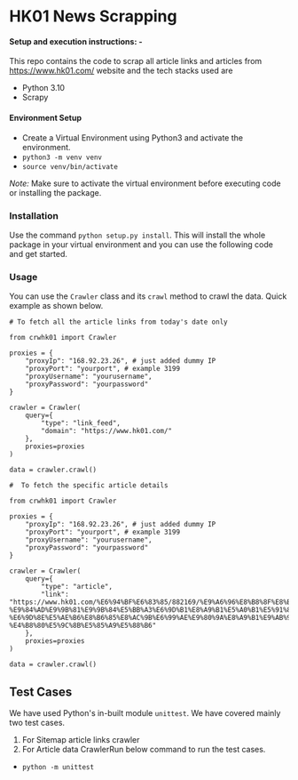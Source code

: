 # HK01 News Scrapping

#### Setup and execution instructions: - 

This repo contains the code to scrap all article links and articles from https://www.hk01.com/ website and the tech stacks used are
- Python 3.10
- Scrapy


#### Environment Setup

- Create a Virtual Environment using Python3 and activate the environment.
- `python3 -m venv venv`
- `source venv/bin/activate`

*Note:* Make sure to activate the virtual environment before executing code or installing the package.

### Installation

Use the command `python setup.py install`. This will install the whole package in your virtual environment and you can use the following code and get started.
### Usage

You can use the `Crawler` class and its `crawl` method to crawl the data.
Quick example as shown below.

```
# To fetch all the article links from today's date only

from crwhk01 import Crawler

proxies = {
    "proxyIp": "168.92.23.26", # just added dummy IP
    "proxyPort": "yourport", # example 3199
    "proxyUsername": "yourusername",
    "proxyPassword": "yourpassword"
}

crawler = Crawler(
    query={
        "type": "link_feed",
        "domain": "https://www.hk01.com/"
    },
    proxies=proxies
)

data = crawler.crawl()
```

```
#  To fetch the specific article details

from crwhk01 import Crawler

proxies = {
    "proxyIp": "168.92.23.26", # just added dummy IP
    "proxyPort": "yourport", # example 3199
    "proxyUsername": "yourusername",
    "proxyPassword": "yourpassword"
}

crawler = Crawler(
    query={
        "type": "article",
        "link": "https://www.hk01.com/%E6%94%BF%E6%83%85/882169/%E9%A6%96%E8%B8%8F%E8%B6%B3%E6%94%BF%E7%B8%BD-%E9%84%AD%E9%9B%81%E9%9B%84%E5%BB%A3%E6%9D%B1%E8%A9%B1%E5%A0%B1%E5%91%8A-%E6%9D%8E%E5%AE%B6%E8%B6%85%E8%AC%9B%E6%99%AE%E9%80%9A%E8%A9%B1%E9%AB%94%E7%8F%BE-%E4%B8%80%E5%9C%8B%E5%85%A9%E5%88%B6"
    },
    proxies=proxies
)

data = crawler.crawl()
```

## Test Cases
We have used Python's in-built module `unittest`.
We have covered mainly two test cases.
1. For Sitemap article links crawler
2. For Article data CrawlerRun below command to run the test cases.
- `python -m unittest`
